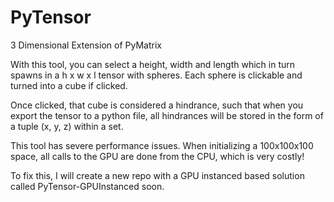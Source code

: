 # PyTensor

3 Dimensional Extension of PyMatrix

With this tool, you can select a height, width and length which in turn spawns in a h x w x l tensor with spheres. Each sphere is clickable and turned into a cube if clicked.

Once clicked, that cube is considered a hindrance, such that when you export the tensor to a python file, all hindrances will be stored in the form of a tuple (x, y, z) within a set.

This tool has severe performance issues. When initializing a 100x100x100 space, all calls to the GPU are done from the CPU, which is very costly!

To fix this, I will create a new repo with a GPU instanced based solution called PyTensor-GPUInstanced soon.
